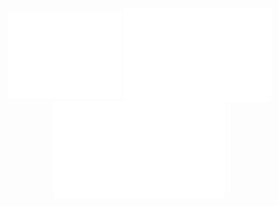 <!-- ![197358546-0907924c-1c24-4b81-9143-ee4b752fe77b](https://user-images.githubusercontent.com/76916192/227782138-cd864d1d-1cbb-4e20-867a-f92bb2a7d7bd.png)


<!-- <p align="center">
  
<img src="https://github-readme-stats.vercel.app/api?username=prankush-tech&count_private=true&theme=radical" alt="Prankush" width="270" />

<img  alt="screen-shot-2021-08-26-at-24711-pm_bnn3" src="https://user-images.githubusercontent.com/76916192/195103662-c2039c79-14b3-45cb-aebd-01c118a420e5.png" width="250">

<img src="https://streak-stats.demolab.com?user=prankush-tech&theme=neon-palenight&hide_border=true&border_radius=10" alt="Prankush" width="270" />




</p> --> 





<p align="center">
<!--    FOLLOW and wait for 15 mins, Bot will add your Name 🎃 -->
  <br>
<!--   <img align="center" src="https://github-readme-stats.vercel.app/api?username=prankush-tech&count_private=true&theme=radical" alt="Prankush" width="300" /> -->
  <img align="center" src="/data.svg" alt="Metrics" width="200">
  <img align="center" src="/achievements.svg" alt="Metrics" width="260"> 
  <img align="center" src="/people.svg" alt="Metrics" width="300">

</p> 



